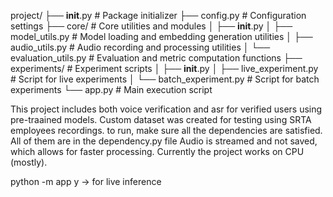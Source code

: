 project/
├── __init__.py                # Package initializer
├── config.py                  # Configuration settings
├── core/                      # Core utilities and modules
│   ├── __init__.py
│   ├── model_utils.py         # Model loading and embedding generation utilities
│   ├── audio_utils.py         # Audio recording and processing utilities
│   └── evaluation_utils.py    # Evaluation and metric computation functions
├── experiments/               # Experiment scripts
│   ├── __init__.py
│   ├── live_experiment.py     # Script for live experiments
│   └── batch_experiment.py    # Script for batch experiments
└── app.py                    # Main execution script

This project includes both voice verification and asr for verified users using pre-traained models. Custom dataset was created for testing using SRTA employees recordings. to run, make sure all the dependencies are satisfied. All of them are in the dependency.py file
Audio is streamed and not saved, which allows for faster processing. Currently the project works on CPU (mostly).

python -m app
y -> for live inference
